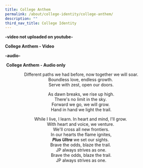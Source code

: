 ```yaml
---
title: College Anthem
permalink: /about/college-identity/college-anthem/
description: ""
third_nav_title: College Identity
---
```

**-video not uploaded on youtube-**

**College Anthem - Video**

**-audio-**

 **College Anthem - Audio only**
<center><p>
 Different paths we had before, now together we will soar.<br>
Boundless love, endless growth. <br>
Serve with zest, open our doors.</p>

<p>As dawn breaks, we rise up high.<br>
There's no limit in the sky. <br>
Forward we go, we will grow. <br>
Hand in hand we light the trail.</p>

<p>While I live, I learn. In heart and mind, I'll grow. <br>
With heart and voice, we venture. <br>
We'll cross all new frontiers.<br>
In our hearts the flame ignites,<br>
<i><strong>Plus Ultra</strong></i> we set our sights. <br>
Brave the odds, blaze the trail. <br>
JP always strives as one.<br>
Brave the odds, blaze the trail.<br>
JP always strives as one.</p></center>